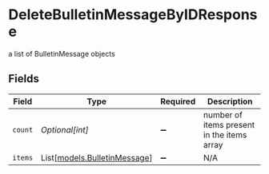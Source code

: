 # DeleteBulletinMessageByIDResponse

a list of BulletinMessage objects


## Fields

| Field                                                        | Type                                                         | Required                                                     | Description                                                  |
| ------------------------------------------------------------ | ------------------------------------------------------------ | ------------------------------------------------------------ | ------------------------------------------------------------ |
| `count`                                                      | *Optional[int]*                                              | :heavy_minus_sign:                                           | number of items present in the items array                   |
| `items`                                                      | List[[models.BulletinMessage](../models/bulletinmessage.md)] | :heavy_minus_sign:                                           | N/A                                                          |